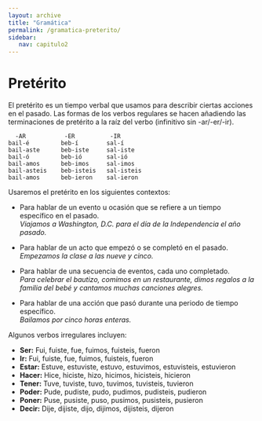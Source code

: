 ```yaml
---
layout: archive
title: "Gramática"
permalink: /gramatica-preterito/
sidebar:
   nav: capitulo2
---
```

# Pretérito

El pretérito es un tiempo verbal que usamos para describir ciertas acciones en el pasado. Las formas de los verbos regulares se hacen añadiendo las terminaciones de pretérito a la raíz del verbo (infinitivo sin -ar/-er/-ir).

      -AR           -ER          -IR
    bail-é         beb-í        sal-í
    bail-aste      beb-iste     sal-iste
    bail-ó         beb-ió       sal-ió
    bail-amos      beb-imos     sal-imos
    bail-asteis    beb-isteis   sal-isteis
    bail-amos      beb-ieron    sal-ieron
    

Usaremos el pretérito en los siguientes contextos: 

- Para hablar de un evento u ocasión que se refiere a un tiempo específico en el pasado.   
	_Viajamos a Washington, D.C. para el día de la Independencia el año pasado._  
	
- Para hablar de un acto que  empezó o se completó en el pasado.   
	_Empezamos la clase a las nueve y cinco._  

- Para hablar de una secuencia de eventos, cada uno completado.  
	_Para celebrar el bautizo, comimos en un restaurante, dimos regalos a la familia del bebé y cantamos muchas canciones alegres._  
	
- Para hablar de una acción que pasó durante una periodo de tiempo específico.  
	_Bailamos por cinco horas enteras._   
	
	
Algunos verbos irregulares incluyen: 

- **Ser:** Fui, fuiste, fue, fuimos, fuisteis, fueron
- **Ir:** Fui, fuiste, fue, fuimos, fuisteis, fueron
- **Estar:** Estuve, estuviste, estuvo, estuvimos, estuvisteis, estuvieron
- **Hacer:** Hice, hiciste, hizo, hicimos, hicisteis, hicieron
- **Tener:** Tuve, tuviste, tuvo, tuvimos, tuvisteis, tuvieron
- **Poder:** Pude, pudiste, pudo, pudimos, pudisteis, pudieron
- **Poner:** Puse, pusiste, puso, pusimos, pusisteis, pusieron
- **Decir:** Dije, dijiste, dijo, dijimos, dijisteis, dijeron